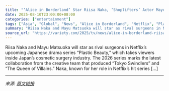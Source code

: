 ```yaml
---
title: "‘Alice in Borderland’ Star Riisa Naka, ‘Shoplifters’ Actor Mayu Matsuoka to Face Off in Netflix Cosmetic Surgery Drama ‘Plastic Beauty’"
date: 2025-08-10T23:00:00+08:00
categories: ["entertainment"]
tags: ["Asia", "Global", "News", "Alice in Borderland", "Netflix", "Plastic Beauty", "Riisa Naka"]
summary: "Riisa Naka and Mayu Matsuoka will star as rival surgeons in Netflix&#8217;s upcoming Japanese drama series &#8220;Plastic Beauty,&#8221; which takes viewers inside Japan&#8217;s cosmetic surgery indus"
source_url: "https://variety.com/2025/tv/news/alice-in-borderland-riisa-naka-netflix-cosmetic-surgery-drama-plastic-beauty-1236486074/"
---
```


Riisa Naka and Mayu Matsuoka will star as rival surgeons in Netflix&#8217;s upcoming Japanese drama series &#8220;Plastic Beauty,&#8221; which takes viewers inside Japan&#8217;s cosmetic surgery industry. The 2026 series marks the latest collaboration from the creative team that produced &#8220;Tokyo Swindlers&#8221; and &#8220;The Queen of Villains.&#8221; Naka, known for her role in Netflix&#8217;s hit series [&#8230;]

---

*来源: [原文链接](https://variety.com/2025/tv/news/alice-in-borderland-riisa-naka-netflix-cosmetic-surgery-drama-plastic-beauty-1236486074/)*
